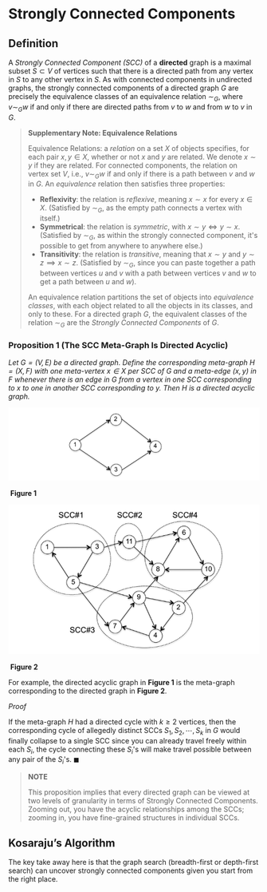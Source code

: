 # Strongly Connected Components

## Definition

A *Strongly Connected Component (SCC)* of a **directed** graph is a maximal subset $S \subset V$ of vertices such that there is a directed path from any vertex in $S$ to any other vertex in $S$. As with connected components in undirected graphs, the strongly connected components of a directed graph $G$ are precisely the equivalence classes of an equivalence relation $\sim_G$, where $v \sim_G w$ if and only if there are directed paths from $v$ to $w$ and from $w$ to $v$ in $G$.

> **Supplementary Note: Equivalence Relations**
>
> Equivalence Relations: a *relation* on a set $X$ of objects specifies, for each pair $x, y \in X$, whether or not $x$ and $y$ are related. We denote $x \sim y$ if they are related. For connected components, the relation on vertex set $V$, i.e., $v \sim_G w$ if and only if there is a path between $v$ and $w$ in $G$. An *equivalence* relation then satisfies three properties:
>
> - **Reflexivity**: the relation is *reflexive*, meaning $x \sim x$ for every $x \in X$. (Satisfied by $\sim_G$, as the empty path connects a vertex with itself.)
> - **Symmetrical**: the relation is *symmetric*, with $x \sim y \iff y \sim x$. (Satisfied by $\sim_G$, as within the strongly connected component, it's possible to get from anywhere to anywhere else.)
> - **Transitivity**: the relation is *transitive*, meaning that $x \sim y$ and $y \sim z \implies x \sim z$. (Satisfied by $\sim_G$, since you can paste together a path between vertices $u$ and $v$ with a path between vertices $v$ and $w$ to get a path between $u$ and $w$).
>
> An equivalence relation partitions the set of objects into *equivalence classes*, with each object related to all the objects in its classes, and only to these. For a directed graph $G$, the equivalent classes of the relation $\sim_G$ are the *Strongly Connected Components* of $G$.

### Proposition 1 (The SCC Meta-Graph Is Directed Acyclic)

*Let $G = (V,E)$ be a directed graph. Define the corresponding meta-graph $H = (X, F)$ with one meta-vertex $x \in X$ per SCC of $G$ and a meta-edge $(x, y)$ in $F$ whenever there is an edge in $G$ from a vertex in one SCC corresponding to $x$ to one in another SCC corresponding to $y$. Then $H$ is a directed acyclic graph.*

![image-20200315071112635](README.assets/image-20200315071112635.png)

​                                                                                       **Figure 1**

![image-20200315071539950](README.assets/image-20200315071539950.png)

​                                                                                     **Figure 2**

For example, the directed acyclic graph in **Figure 1** is the meta-graph corresponding to the directed graph in **Figure 2**.

*Proof*

If the meta-graph $H$ had a directed cycle with $k \geq 2$ vertices, then the corresponding cycle of allegedly distinct SCCs $S_1, S_2, \cdots, S_k$ in $G$ would finally collapse to a single SCC since you can already travel freely within each $S_i$, the cycle connecting these $S_i$'s will make travel possible between any pair of the $S_i$'s. $\blacksquare$

>   **NOTE**
>
>   This proposition implies that every directed graph can be viewed at two levels of granularity in terms of Strongly Connected Components. Zooming out, you have the acyclic relationships among the SCCs; zooming in, you have fine-grained structures in individual SCCs.

## Kosaraju’s Algorithm

The key take away here is that the graph search (breadth-first or depth-first search) can uncover strongly connected components given you start from the right place.

